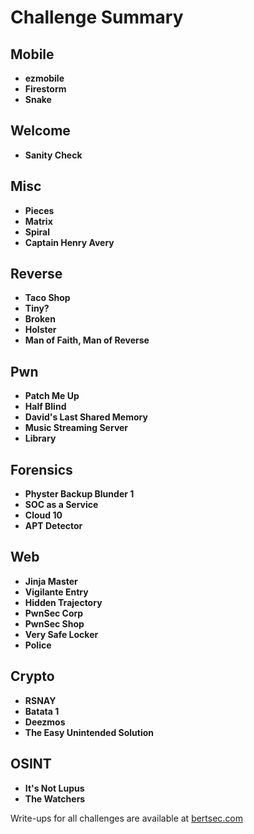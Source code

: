 # Challenge Summary

## Mobile
- **ezmobile**
- **Firestorm**
- **Snake**
## Welcome
- **Sanity Check**
## Misc
- **Pieces**
- **Matrix**
- **Spiral**
- **Captain Henry Avery**
## Reverse
- **Taco Shop**
- **Tiny?**
- **Broken**
- **Holster**
- **Man of Faith, Man of Reverse**
## Pwn
- **Patch Me Up**
- **Half Blind**
- **David's Last Shared Memory**
- **Music Streaming Server**
- **Library**
## Forensics
- **Physter Backup Blunder 1**
- **SOC as a Service**
- **Cloud 10**
- **APT Detector**
## Web
- **Jinja Master**
- **Vigilante Entry**
- **Hidden Trajectory**
- **PwnSec Corp**
- **PwnSec Shop**
- **Very Safe Locker**
- **Police**
## Crypto
- **RSNAY**
- **Batata 1**
- **Deezmos**
- **The Easy Unintended Solution**
## OSINT
- **It's Not Lupus**
- **The Watchers**

Write-ups for all challenges are available at [bertsec.com](https://bertsec.com)
